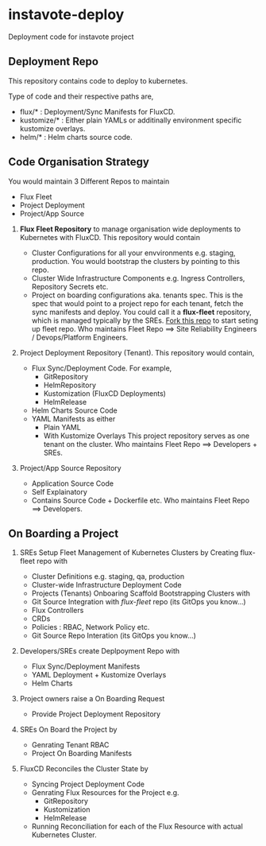 # instavote-deploy
Deployment code for instavote project
## Deployment Repo

This repository contains code to deploy to kubernetes. 

Type of code and their respective paths are, 

  * flux/*  :  Deployment/Sync Manifests for FluxCD.   
  * kustomize/*  : Either plain YAMLs or additinally environment specific kustomize overlays. 
  * helm/* : Helm charts source code. 


## Code Organisation Strategy

You would maintain 3 Different Repos to maintain
  * Flux Fleet 
  * Project Deployment 
  * Project/App Source 

  1. **Flux Fleet Repository**  to manage organisation wide deployments to Kubernetes  with FluxCD. 
     This repository would contain 
       * Cluster Configurations for all your envvironments e.g. staging, production. You would bootstrap the clusters by pointing to this repo. 
       * Cluster Wide Infrastructure Components 
           e.g. Ingress Controllers, Repository Secrets etc.    
       * Project on boarding configurations aka. tenants spec. This is the spec that would point to a project repo for each tenant, fetch the sync manifests and deploy. 
     You could call it a  **flux-fleet** repository, which is managed typically by the SREs. [Fork this repo](https://github.com/lfs269/flux-fleet) to start seting up  fleet repo. 
     Who maintains Fleet Repo ==> Site Reliability Engineers / Devops/Platform Engineers. 

  2. Project Deployment Repository (Tenant). 
     This repository would contain, 
       * Flux Sync/Deployment Code. For example,
           * GitRepository 
           * HelmRepository  
           * Kustomization (FluxCD Deployments) 
           * HelmRelease
       * Helm Charts Source Code 
       * YAML Manifests as either 
           * Plain YAML
           * With Kustomize Overlays 
     This project repository serves as one tenant on the cluster. 
     Who maintains Fleet Repo ==> Developers + SREs. 

  3. Project/App Source Repository 
       * Application Source Code 
       * Self Explainatory 
       * Contains Source Code + Dockerfile etc. 
     Who maintains Fleet Repo ==> Developers.
        

## On Boarding a Project 

  1. SREs Setup Fleet Management of Kubernetes Clusters by 
     Creating  flux-fleet repo with
       * Cluster Definitions e.g. staging, qa, production
       * Cluster-wide  Infrastructure Deployment Code 
       * Projects (Tenants) Onboaring Scaffold 
     Bootstrapping Clusters with 
       * Git Source Integration with *flux-fleet* repo (its GitOps you know...)
       * Flux Controllers 
       * CRDs 
       * Policies : RBAC, Network Policy etc. 
       * Git Source Repo Interation (its GitOps you know...)
      
  2. Developers/SREs create Deplpoyment Repo with 
       * Flux Sync/Deployment Manifests
       * YAML Deployment + Kustomize Overlays 
       * Helm Charts 

  3. Project owners raise a On Boarding Request 
       * Provide Project Deployment Repository 

  4. SREs On Board the Project by 
       * Genrating Tenant RBAC 
       * Project On Boarding Manifests 
       
  5. FluxCD Reconciles the Cluster State by 
       * Syncing Project Deployment Code 
       * Genrating Flux Resources for the Project e.g.
           * GitRepository 
           * Kustomization 
           * HelmRelease 
       * Running Reconciliation for each of the Flux Resource with actual Kubernetes Cluster. 
          
